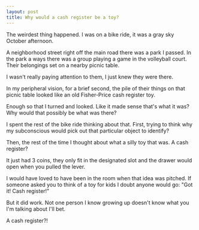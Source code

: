 ```yaml
---
layout: post
title: Why would a cash register be a toy?
---
```

The weirdest thing happened. I was on a bike ride, it was a gray sky October afternoon. 

A neighborhood street right off the main road there was a park I passed. In the park a ways there was a group playing a game in the volleyball court. Their belongings set on a nearby picnic table.

I wasn't really paying attention to them, I just knew they were there. 

In my peripheral vision, for a brief second, the pile of their things on that picnic table looked like an old Fisher-Price cash register toy.

Enough so that I turned and looked. Like it made sense that's what it was? Why would that possibly be what was there?

I spent the rest of the bike ride thinking about that. First, trying to think why my subconscious would pick out that particular object to identify?

Then, the rest of the time I thought about what a silly toy that was. A cash register? 

It just had 3 coins, they only fit in the designated slot and the drawer would open when you pulled the lever.

I would have loved to have been in the room when that idea was pitched. If someone asked you to think of a toy for kids I doubt anyone would go: "Got it! Cash register!"

But it did work. Not one person I know growing up doesn't know what you I'm talking about I'll bet.

A cash register?!